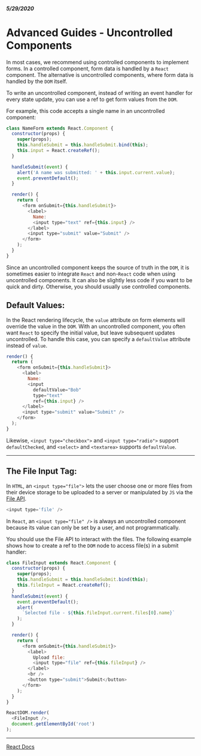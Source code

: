 ##### 5/29/2020
# Advanced Guides - Uncontrolled Components
In most cases, we recommend using controlled components to implement forms.  In a controlled component, form data is handled by a `React` component.  The alternative is uncontrolled components, where form data is handled by the `DOM` itself.

To write an uncontrolled component, instead of writing an event handler for every state update, you can use a ref to get form values from the `DOM`.

For example, this code accepts a single name in an uncontrolled component:

```js
class NameForm extends React.Component {
  constructor(props) {
    super(props);
    this.handleSubmit = this.handleSubmit.bind(this);
    this.input = React.createRef();
  }

  handleSubmit(event) {
    alert('A name was submitted: ' + this.input.current.value);
    event.preventDefault();
  }

  render() {
    return (
      <form onSubmit={this.handleSubmit}>
        <label>
          Name:
          <input type="text" ref={this.input} />
        </label>
        <input type="submit" value="Submit" />
      </form>
    );
  }
}
```

Since an uncontrolled component keeps the source of truth in the `DOM`, it is sometimes easier to integrate `React` and non-`React` code when using uncontrolled components. It can also be slightly less code if you want to be quick and dirty. Otherwise, you should usually use controlled components.

## Default Values:
In the React rendering lifecycle, the `value` attribute on form elements will override the value in the `DOM`. With an uncontrolled component, you often want `React` to specify the initial value, but leave subsequent updates uncontrolled. To handle this case, you can specify a `defaultValue` attribute instead of `value`.

```js
render() {
  return (
    <form onSubmit={this.handleSubmit}>
      <label>
        Name:
        <input
          defaultValue="Bob"
          type="text"
          ref={this.input} />
      </label>
      <input type="submit" value="Submit" />
    </form>
  );
}
```

Likewise, `<input type="checkbox">` and `<input type="radio">` support `defaultChecked`, and `<select>` and `<textarea>` supports `defaultValue`.

---

## The File Input Tag:
In `HTML`, an `<input type="file">` lets the user choose one or more files from their device storage to be uploaded to a server or manipulated by `JS` via the [File API](https://developer.mozilla.org/en-US/docs/Web/API/File/Using_files_from_web_applications).

```js
<input type='file' />
```

In `React`, an `<input type="file" />` is always an uncontrolled component because its value can only be set by a user, and not programmatically.

You should use the File API to interact with the files. The following example shows how to create a ref to the `DOM` node to access file(s) in a submit handler:

```js
class FileInput extends React.Component {
  constructor(props) {
    super(props);
    this.handleSubmit = this.handleSubmit.bind(this);
    this.fileInput = React.createRef();
  }
  handleSubmit(event) {
    event.preventDefault();
    alert(
      `Selected file - ${this.fileInput.current.files[0].name}`
    );
  }

  render() {
    return (
      <form onSubmit={this.handleSubmit}>
        <label>
          Upload file:
          <input type="file" ref={this.fileInput} />
        </label>
        <br />
        <button type="submit">Submit</button>
      </form>
    );
  }
}

ReactDOM.render(
  <FileInput />,
  document.getElementById('root')
);
```

---

[React Docs](https://reactjs.org/docs/uncontrolled-components.html)